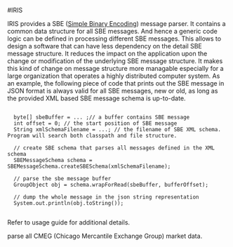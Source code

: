 #IRIS

IRIS provides a SBE ([Simple Binary Encoding](https://github.com/FIXTradingCommunity/fix-simple-binary-encoding)) message parser. It contains a common data structure for all SBE messages. And hence a generic code logic can be defined in processing different SBE messages. This allows to design a software that can have less dependency on the detail SBE message structure. It reduces the impact on the application upon the change or modification of the underlying SBE message structure. It makes this kind of change on message structure more managable especially for a large organization that operates a highly distributed computer system. As an example, the following piece of code that prints out the SBE message in JSON format is always valid for all SBE messages, new or old, as long as the provided XML based SBE message schema is up-to-date.  

```

  byte[] sbeBuffer = ... ;// a buffer contains SBE message
  int offset = 0; // the start position of SBE message
  String xmlSchemaFilename = ...; // the filename of SBE XML schema. Program will search both classpath and file structure.
  
  // create SBE schema that parses all messages defined in the XML schema
  SBEMessageSchema schema = SBEMessageSchema.createSBESchema(xmlSchemaFilename);
  
  // parse the sbe message buffer
  GroupObject obj = schema.wrapForRead(sbeBuffer, bufferOffset);
  
  // dump the whole message in the json string representation
  System.out.println(obj.toString());
  
```

Refer to usage guide for additional details.

parse all CMEG (Chicago Mercantile Exchange Group) market data. 
